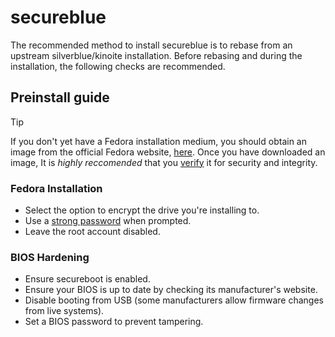 # secureblue

The recommended method to install secureblue is to rebase from an upstream silverblue/kinoite installation. Before rebasing and during the installation, the following checks are recommended.

## Preinstall guide

> [!TIP]
> If you don't yet have a Fedora installation medium, you should obtain an image from the official Fedora website, [here](https://fedoraproject.org/atomic-desktops/). Once you have downloaded an image, It is *highly reccomended* that you [verify](https://fedoraproject.org/security) it for security and integrity.

### Fedora Installation
- Select the option to encrypt the drive you're installing to.
- Use a [strong password](https://security.harvard.edu/use-strong-passwords) when prompted.
- Leave the root account disabled.

### BIOS Hardening
- Ensure secureboot is enabled.
- Ensure your BIOS is up to date by checking its manufacturer's website.
- Disable booting from USB (some manufacturers allow firmware changes from live systems).
- Set a BIOS password to prevent tampering.
